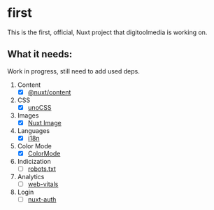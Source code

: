# first
This is the first, official, Nuxt project that digitoolmedia is working on.

## What it needs:
Work in progress, still need to add used deps.

1. Content
    - [x] [@nuxt/content](https://github.com/nuxt/content)
2. CSS
    - [x] [unoCSS](https://github.com/unocss/unocss)
3. Images
    - [x] [Nuxt Image](https://github.com/nuxt/image)
4. Languages
    - [x] [i18n](https://github.com/nuxt-modules/i18n)
5. Color Mode
    - [x] [ColorMode](https://github.com/nuxt-modules/color-mode)
6. Indicization
    - [ ] [robots.txt](https://github.com/nuxt-modules/robots)
7. Analytics
    - [ ] [web-vitals](https://github.com/nuxt-modules/web-vitals)
8.  Login
    - [ ] [nuxt-auth](https://github.com/sidebase/nuxt-auth)
